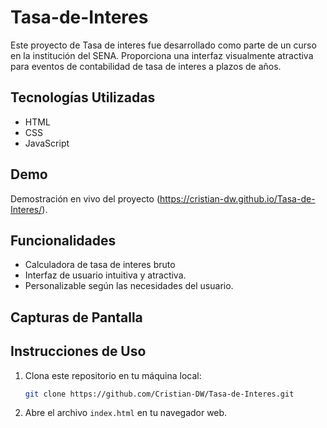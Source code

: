 # Tasa-de-Interes 

Este proyecto de Tasa de interes fue desarrollado como parte de un curso en la institución del SENA. Proporciona una interfaz visualmente atractiva para eventos de contabilidad de tasa de interes a plazos de años.

## Tecnologías Utilizadas

- HTML
- CSS
- JavaScript

## Demo

Demostración en vivo del proyecto (https://cristian-dw.github.io/Tasa-de-Interes/).

## Funcionalidades

- Calculadora de tasa de interes bruto
- Interfaz de usuario intuitiva y atractiva.
- Personalizable según las necesidades del usuario.

## Capturas de Pantalla


## Instrucciones de Uso

1. Clona este repositorio en tu máquina local:

    ```bash
    git clone https://github.com/Cristian-DW/Tasa-de-Interes.git
    ```

2. Abre el archivo `index.html` en tu navegador web.

